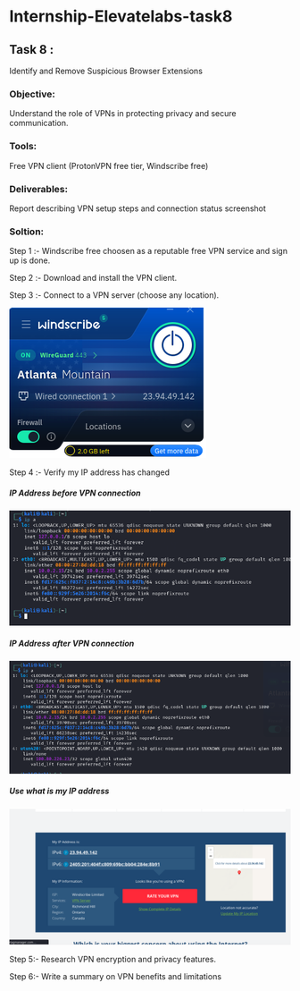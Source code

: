 # Internship-Elevatelabs-task8

## Task 8 :

Identify and Remove Suspicious Browser Extensions

### Objective: 

Understand the role of VPNs in protecting privacy and secure communication.
### Tools:

Free VPN client (ProtonVPN free tier, Windscribe free)

### Deliverables:  

Report describing VPN setup steps and connection status screenshot

### Soltion:

Step 1 :- Windscribe free choosen as a reputable free VPN service and sign up is done. 

Step 2 :- Download and install the VPN client.

Step 3 :- Connect to a VPN server (choose any location).

![locationset](Screenshot/Locationset.png)

 Step 4 :- Verify my IP address has changed

 ##### IP Address before VPN connection 

![Ipaddressbeforevpn](Screenshot/Ipaddressbeforevpn.png)

##### IP Address after VPN connection

![ipaddressaftervpn](Screenshot/ipaddressaftervpn.png)

##### Use what is my IP address

![whatismyip](Screenshot/whatismyip.png)

 Step 5:- Research VPN encryption and privacy features.
 
 Step 6:- Write a summary on VPN benefits and limitations
